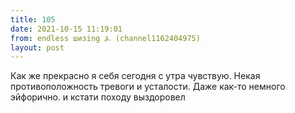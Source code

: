 ```yaml
---
title: 105
date: 2021-10-15 11:19:01
from: endless шизing ⍼ (channel1162404975)
layout: post
---
```


Как же прекрасно я себя сегодня с утра чувствую. Некая противоположность тревоги и усталости. Даже как-то немного эйфорично.
и кстати походу выздоровел
